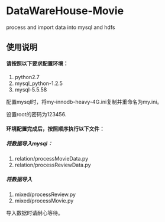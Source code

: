 # DataWareHouse-Movie
process and import data into mysql and hdfs



## 使用说明

#### 请按照以下要求配置环境：

1. python2.7
2. mysql_python-1.2.5
3. mysql-5.5.58

配置mysql时，将my-innodb-heavy-4G.ini复制并重命名为my.ini。

设置root的密码为123456.



#### 环境配置完成后，按照顺序执行以下文件：

##### 将数据导入mysql：

1. relation/processMovieData.py
2. relation/processReviewData.py

##### 将数据导入

1. mixed/processReview.py
2. mixed/processMovie.py

导入数据时请耐心等待。